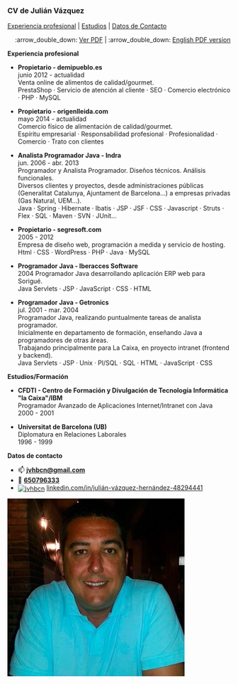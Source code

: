 ### CV de Julián Vázquez

[Experiencia profesional](#experiencia) | [Estudios](#estudios) | [Datos de Contacto](#contacto)
<div align="right">
:arrow_double_down: <a href="https://github.com/jvhbcn/jvhbcn/blob/main/CV_JulianVazquezHernandez.pdf" target="_blank">Ver PDF</a> |
:arrow_double_down: <a href="https://github.com/jvhbcn/jvhbcn/blob/main/CV_JulianVazquez.pdf" target="_blank">English PDF version</a>
</div>

<a name="experiencia"></a>
**Experiencia profesional**

* **Propietario - demipueblo.es**  
junio 2012 - actualidad  
Venta online de alimentos de calidad/gourmet.  
PrestaShop · Servicio de atención al cliente · SEO · Comercio electrónico · PHP · MySQL

* **Propietario - origenlleida.com**  
mayo 2014 - actualidad  
Comercio físico de alimentación de calidad/gourmet.  
Espíritu empresarial · Responsabilidad profesional · Profesionalidad · Comercio · Trato con clientes  

* **Analista Programador Java - Indra**  
jun. 2006 - abr. 2013  
Programador y Analista Programador. Diseños técnicos. Análisis funcionales.  
Diversos clientes y proyectos, desde administraciones públicas (Generalitat Catalunya, Ajuntament de Barcelona...) a empresas privadas (Gas Natural, UEM...).  
Java · Spring · Hibernate · Ibatis · JSP · JSF · CSS · Javascript · Struts · Flex · SQL · Maven · SVN · JUnit...

* **Propietario - segresoft.com**  
2005 - 2012  
Empresa de diseño web, programación a medida y servicio de hosting.  
Html · CSS · WordPress · PHP · Java · MySQL

* **Programador Java - Iberacces Software**  
2004 
Programador Java desarrollando aplicación ERP web para Sorigué.  
Java Servlets · JSP · JavaScript · CSS · HTML

* **Programador Java - Getronics**  
jul. 2001 - mar. 2004  
Programador Java, realizando puntualmente tareas de analista programador.  
Inicialmente en departamento de formación, enseñando Java a programadores de otras áreas.  
Trabajando principalmente para La Caixa, en proyecto intranet (frontend y backend).  
Java Servlets · JSP · Unix · Pl/SQL · SQL · HTML · JavaScript · CSS
  
  
<a name="estudios"></a>
**Estudios/Formación**  
* **CFDTI - Centro de Formación y Divulgación de Tecnología Informática "la Caixa"/IBM**  
Programador Avanzado de Aplicaciones Internet/Intranet con Java  
2000 - 2001  

* **Universitat de Barcelona (UB)**  
Diplomatura en Relaciones Laborales  
1996 - 1999  


<a name="contacto"></a>
**Datos de contacto**  
* :mailbox: **jvhbcn@gmail.com**  
* :iphone: <a href="tel:+34650796333">**650796333**</a>
* <a href="https://www.linkedin.com/in/juli%C3%A1n-v%C3%A1zquez-hern%C3%A1ndez-48294441" target="_blank"><img align="center" src="https://raw.githubusercontent.com/rahuldkjain/github-profile-readme-generator/master/src/images/icons/Social/linked-in-alt.svg" alt="jvhbcn" height="15" width="20" /></a> <a href="https://www.linkedin.com/in/juli%C3%A1n-v%C3%A1zquez-hern%C3%A1ndez-48294441" target="_blank">linkedin.com/in/julián-vázquez-hernández-48294441</a>
  
  
<img src="https://github.com/jvhbcn/jvhbcn/blob/main/foto.jpg" alt="Julián" width="400"/>



<!--

- 🔭 I’m currently working on ...
- 🌱 I’m currently learning ...
- 👯 I’m looking to collaborate on ...
- 🤔 I’m looking for help with ...
- 💬 Ask me about ...
- 📫 How to reach me: ...
- 😄 Pronouns: ...
- ⚡ Fun fact: ...

-->
